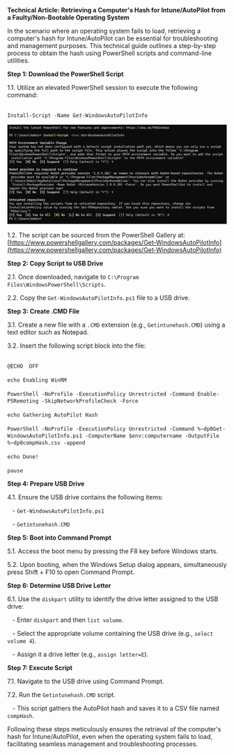 **Technical Article: Retrieving a Computer's Hash for Intune/AutoPilot from a Faulty/Non-Bootable Operating System**

In the scenario where an operating system fails to load, retrieving a computer's hash for Intune/AutoPilot can be essential for troubleshooting and management purposes. This technical guide outlines a step-by-step process to obtain the hash using PowerShell scripts and command-line utilities.

**Step 1: Download the PowerShell Script**

1.1. Utilize an elevated PowerShell session to execute the following command:

```

Install-Script -Name Get-WindowsAutoPilotInfo

```
![Desktop View](/assets/powershell.png)

1.2. The script can be sourced from the PowerShell Gallery at: [https://www.powershellgallery.com/packages/Get-WindowsAutoPilotInfo](https://www.powershellgallery.com/packages/Get-WindowsAutoPilotInfo)

**Step 2: Copy Script to USB Drive**

2.1. Once downloaded, navigate to `C:\Program Files\WindowsPowerShell\Scripts`.

2.2. Copy the `Get-WindowsAutoPilotInfo.ps1` file to a USB drive.

**Step 3: Create .CMD File**

3.1. Create a new file with a `.CMD` extension (e.g., `Getintunehash.CMD`) using a text editor such as Notepad.

3.2. Insert the following script block into the file:

```batch

@ECHO  OFF

echo Enabling WinRM

PowerShell -NoProfile -ExecutionPolicy Unrestricted -Command Enable-PSRemoting -SkipNetworkProfileCheck -Force

echo Gathering AutoPilot Hash

PowerShell -NoProfile -ExecutionPolicy Unrestricted -Command %~dp0Get-WindowsAutoPilotInfo.ps1 -ComputerName $env:computername -OutputFile %~dp0compHash.csv -append

echo Done!

pause

```

**Step 4: Prepare USB Drive**

4.1. Ensure the USB drive contains the following items:

   - `Get-WindowsAutoPilotInfo.ps1`

   - `Getintunehash.CMD`

**Step 5: Boot into Command Prompt**

5.1. Access the boot menu by pressing the F8 key before Windows starts.

5.2. Upon booting, when the Windows Setup dialog appears, simultaneously press Shift + F10 to open Command Prompt.

**Step 6: Determine USB Drive Letter**

6.1. Use the `diskpart` utility to identify the drive letter assigned to the USB drive:

   - Enter `diskpart` and then `list volume`.

   - Select the appropriate volume containing the USB drive (e.g., `select volume 4`).

   - Assign it a drive letter (e.g., `assign letter=E`).

**Step 7: Execute Script**

7.1. Navigate to the USB drive using Command Prompt.

7.2. Run the `Getintunehash.CMD` script.

   - This script gathers the AutoPilot hash and saves it to a CSV file named `compHash`.

Following these steps meticulously ensures the retrieval of the computer's hash for Intune/AutoPilot, even when the operating system fails to load, facilitating seamless management and troubleshooting processes.

